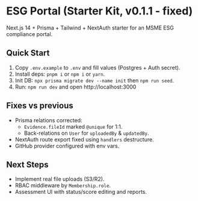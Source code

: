 # ESG Portal (Starter Kit, v0.1.1 - fixed)

Next.js 14 + Prisma + Tailwind + NextAuth starter for an MSME ESG compliance portal.

## Quick Start

1. Copy `.env.example` to `.env` and fill values (Postgres + Auth secret).
2. Install deps: `pnpm i` or `npm i` or `yarn`.
3. Init DB: `npx prisma migrate dev --name init` then `npm run seed`.
4. Run: `npm run dev` and open http://localhost:3000

## Fixes vs previous
- Prisma relations corrected:
  - `Evidence.fileId` marked `@unique` for 1:1.
  - Back-relations on `User` for `uploadedBy` & `updatedBy`.
- NextAuth route export fixed using `handlers` destructure.
- GitHub provider configured with env vars.

## Next Steps
- Implement real file uploads (S3/R2).
- RBAC middleware by `Membership.role`.
- Assessment UI with status/score editing and reports.
